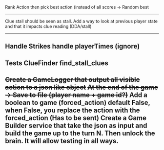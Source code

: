 Rank Action then pick best action (instead of all scores -> Random best

---
Clue stall should be seen as stall. 
Add a way to look at previous player state and that it impacts clue reading (DDA/stall)

---
Handle Strikes
handle playerTimes (ignore)
---
Tests
    ClueFinder
        find_stall_clues
---
~~Create a GameLogger that output all visible action to a json like object~~
~~At the end of the game -> Save to file (player name + game id?)~~
Add a boolean to game (forced_action) default False, when False, you replace the action with the forced_action 
(Has to be sent)
Create  a Game Builder service that take the json as input and build the game up to the turn N. Then unlock the brain.
It will allow testing in all ways. 
---